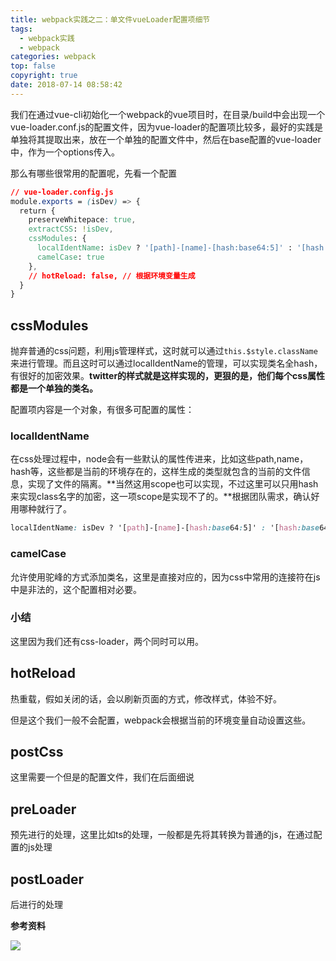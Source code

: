 ```yaml
---
title: webpack实践之二：单文件vueLoader配置项细节
tags:
  - webpack实践
  - webpack
categories: webpack
top: false
copyright: true
date: 2018-07-14 08:58:42
---
```

我们在通过vue-cli初始化一个webpack的vue项目时，在目录/build中会出现一个vue-loader.conf.js的配置文件，因为vue-loader的配置项比较多，最好的实践是单独将其提取出来，放在一个单独的配置文件中，然后在base配置的vue-loader中，作为一个options传入。
<!--more-->
那么有哪些很常用的配置呢，先看一个配置
```css
// vue-loader.config.js
module.exports = (isDev) => {
  return {
    preserveWhitepace: true,
    extractCSS: !isDev,
    cssModules: {
      localIdentName: isDev ? '[path]-[name]-[hash:base64:5]' : '[hash:base64:5]',
      camelCase: true
    },
    // hotReload: false, // 根据环境变量生成
  }
}
```

## cssModules
抛弃普通的css问题，利用js管理样式，这时就可以通过`this.$style.className`来进行管理。而且这时可以通过localIdentName的管理，可以实现类名全hash，有很好的加密效果。**twitter的样式就是这样实现的，更狠的是，他们每个css属性都是一个单独的类名。**

配置项内容是一个对象，有很多可配置的属性：

### localIdentName
在css处理过程中，node会有一些默认的属性传进来，比如这些path,name，hash等，这些都是当前的环境存在的，这样生成的类型就包含的当前的文件信息，实现了文件的隔离。**当然这用scope也可以实现，不过这里可以只用hash来实现class名字的加密，这一项scope是实现不了的。**根据团队需求，确认好用哪种就行了。
```css
localIdentName: isDev ? '[path]-[name]-[hash:base64:5]' : '[hash:base64:5]',
```
### camelCase
允许使用驼峰的方式添加类名，这里是直接对应的，因为css中常用的连接符在js中是非法的，这个配置相对必要。

### 小结
这里因为我们还有css-loader，两个同时可以用。

## hotReload
热重载，假如关闭的话，会以刷新页面的方式，修改样式，体验不好。

但是这个我们一般不会配置，webpack会根据当前的环境变量自动设置这些。

## postCss
这里需要一个但是的配置文件，我们在后面细说

## preLoader
预先进行的处理，这里比如ts的处理，一般都是先将其转换为普通的js，在通过配置的js处理

## postLoader
后进行的处理

**参考资料**
[]()

![](http://oankigr4l.bkt.clouddn.com/wexin.png)
